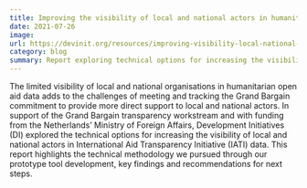 ```yaml
---
title: Improving the visibility of local and national actors in humanitarian aid data
date: 2021-07-26
image:
url: https://devinit.org/resources/improving-visibility-local-national-actors-humanitarian-aid-data/
category: blog
summary: Report exploring technical options for increasing the visibility of local and national actors in International Aid Transparency Initiative (IATI) data.
---
```


The limited visibility of local and national organisations in humanitarian open aid data adds to the challenges of meeting and tracking the Grand Bargain commitment to provide more direct support to local and national actors. In support of the Grand Bargain transparency workstream and with funding from the Netherlands’ Ministry of Foreign Affairs, Development Initiatives (DI) explored the technical options for increasing the visibility of local and national actors in International Aid Transparency Initiative (IATI) data. This report highlights the technical methodology we pursued through our prototype tool development, key findings and recommendations for next steps.
